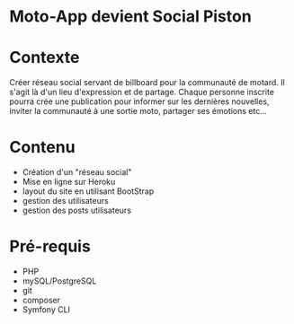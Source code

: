 # Moto-App devient Social Piston

# Contexte
Créer réseau social servant de billboard pour la communauté de motard. Il s'agit là d'un lieu d'expression et de partage. 
Chaque personne inscrite pourra crée une publication pour informer sur les dernières nouvelles, inviter la communauté à une sortie moto, partager ses émotions etc... 


# Contenu 
- Création d'un "réseau social"
- Mise en ligne sur Heroku
- layout du site en utilisant BootStrap
- gestion des utilisateurs
- gestion des posts  utilisateurs

# Pré-requis
- PHP
- mySQL/PostgreSQL
- git
- composer
- Symfony CLI

